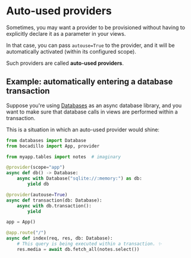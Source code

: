 # Auto-used providers

Sometimes, you may want a provider to be provisioned without having to explicitly declare it as a parameter in your views.

In that case, you can pass `autouse=True` to the provider, and it will be automatically activated (within its configured scope).

Such providers are called **auto-used providers**.

## Example: automatically entering a database transaction

Suppose you're using [Databases](https://github.com/encode/databases) as an async database library, and you want to make sure that database calls in views are performed within a transaction.

This is a situation in which an auto-used provider would shine:

```python
from databases import Database
from bocadillo import App, provider

from myapp.tables import notes  # imaginary

@provider(scope="app")
async def db() -> Database:
    async with Database("sqlite://:memory:") as db:
        yield db

@provider(autouse=True)
async def transaction(db: Database):
    async with db.transaction():
        yield

app = App()

@app.route("/")
async def index(req, res, db: Database):
    # This query is being executed within a transaction. ✨
    res.media = await db.fetch_all(notes.select())
```
